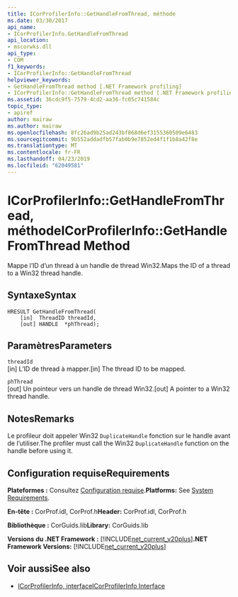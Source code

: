 ```yaml
---
title: ICorProfilerInfo::GetHandleFromThread, méthode
ms.date: 03/30/2017
api_name:
- ICorProfilerInfo.GetHandleFromThread
api_location:
- mscorwks.dll
api_type:
- COM
f1_keywords:
- ICorProfilerInfo::GetHandleFromThread
helpviewer_keywords:
- GetHandleFromThread method [.NET Framework profiling]
- ICorProfilerInfo::GetHandleFromThread method [.NET Framework profiling]
ms.assetid: 36cdc9f5-7579-4cd2-aa36-fc05c741584c
topic_type:
- apiref
author: mairaw
ms.author: mairaw
ms.openlocfilehash: 8fc26ad9b25ad243bf868d6ef3155360509e6483
ms.sourcegitcommit: 9b552addadfb57fab0b9e7852ed4f1f1b8a42f8e
ms.translationtype: MT
ms.contentlocale: fr-FR
ms.lasthandoff: 04/23/2019
ms.locfileid: "62049581"
---
```

# <a name="icorprofilerinfogethandlefromthread-method"></a><span data-ttu-id="1674c-102">ICorProfilerInfo::GetHandleFromThread, méthode</span><span class="sxs-lookup"><span data-stu-id="1674c-102">ICorProfilerInfo::GetHandleFromThread Method</span></span>
<span data-ttu-id="1674c-103">Mappe l’ID d’un thread à un handle de thread Win32.</span><span class="sxs-lookup"><span data-stu-id="1674c-103">Maps the ID of a thread to a Win32 thread handle.</span></span>  
  
## <a name="syntax"></a><span data-ttu-id="1674c-104">Syntaxe</span><span class="sxs-lookup"><span data-stu-id="1674c-104">Syntax</span></span>  
  
```  
HRESULT GetHandleFromThread(  
    [in]  ThreadID threadId,  
    [out] HANDLE  *phThread);  
```  
  
## <a name="parameters"></a><span data-ttu-id="1674c-105">Paramètres</span><span class="sxs-lookup"><span data-stu-id="1674c-105">Parameters</span></span>  
 `threadId`  
 <span data-ttu-id="1674c-106">[in] L’ID de thread à mapper.</span><span class="sxs-lookup"><span data-stu-id="1674c-106">[in] The thread ID to be mapped.</span></span>  
  
 `phThread`  
 <span data-ttu-id="1674c-107">[out] Un pointeur vers un handle de thread Win32.</span><span class="sxs-lookup"><span data-stu-id="1674c-107">[out] A pointer to a Win32 thread handle.</span></span>  
  
## <a name="remarks"></a><span data-ttu-id="1674c-108">Notes</span><span class="sxs-lookup"><span data-stu-id="1674c-108">Remarks</span></span>  
 <span data-ttu-id="1674c-109">Le profileur doit appeler Win32 `DuplicateHandle` fonction sur le handle avant de l’utiliser.</span><span class="sxs-lookup"><span data-stu-id="1674c-109">The profiler must call the Win32 `DuplicateHandle` function on the handle before using it.</span></span>  
  
## <a name="requirements"></a><span data-ttu-id="1674c-110">Configuration requise</span><span class="sxs-lookup"><span data-stu-id="1674c-110">Requirements</span></span>  
 <span data-ttu-id="1674c-111">**Plateformes :** Consultez [Configuration requise](../../../../docs/framework/get-started/system-requirements.md).</span><span class="sxs-lookup"><span data-stu-id="1674c-111">**Platforms:** See [System Requirements](../../../../docs/framework/get-started/system-requirements.md).</span></span>  
  
 <span data-ttu-id="1674c-112">**En-tête :** CorProf.idl, CorProf.h</span><span class="sxs-lookup"><span data-stu-id="1674c-112">**Header:** CorProf.idl, CorProf.h</span></span>  
  
 <span data-ttu-id="1674c-113">**Bibliothèque :** CorGuids.lib</span><span class="sxs-lookup"><span data-stu-id="1674c-113">**Library:** CorGuids.lib</span></span>  
  
 <span data-ttu-id="1674c-114">**Versions du .NET Framework :** [!INCLUDE[net_current_v20plus](../../../../includes/net-current-v20plus-md.md)]</span><span class="sxs-lookup"><span data-stu-id="1674c-114">**.NET Framework Versions:** [!INCLUDE[net_current_v20plus](../../../../includes/net-current-v20plus-md.md)]</span></span>  
  
## <a name="see-also"></a><span data-ttu-id="1674c-115">Voir aussi</span><span class="sxs-lookup"><span data-stu-id="1674c-115">See also</span></span>

- [<span data-ttu-id="1674c-116">ICorProfilerInfo, interface</span><span class="sxs-lookup"><span data-stu-id="1674c-116">ICorProfilerInfo Interface</span></span>](../../../../docs/framework/unmanaged-api/profiling/icorprofilerinfo-interface.md)
